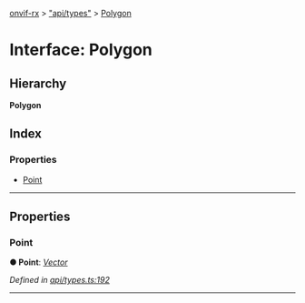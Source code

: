[onvif-rx](../README.md) > ["api/types"](../modules/_api_types_.md) > [Polygon](../interfaces/_api_types_.polygon.md)

# Interface: Polygon

## Hierarchy

**Polygon**

## Index

### Properties

* [Point](_api_types_.polygon.md#point)

---

## Properties

<a id="point"></a>

###  Point

**● Point**: *[Vector](_api_types_.vector.md)*

*Defined in [api/types.ts:192](https://github.com/patrickmichalina/onvif-rx/blob/d62cee9/src/api/types.ts#L192)*

___


